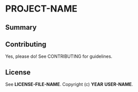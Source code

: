 # __PROJECT-NAME__

## Summary

## Contributing

Yes, please do! See CONTRIBUTING for guidelines.

## License

See __LICENSE-FILE-NAME__. Copyright (c) __YEAR__ __USER-NAME__.

